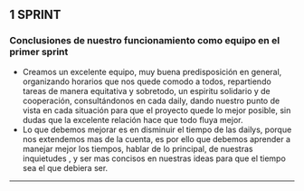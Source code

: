 ## 1 SPRINT
### Conclusiones  de nuestro funcionamiento como equipo en el primer sprint

- Creamos un excelente equipo, muy buena predisposición en general, organizando horarios que nos quede comodo a todos, repartiendo tareas de manera equitativa y sobretodo, un espiritu solidario y de cooperación, consultándonos en cada daily, dando nuestro punto de vista en cada situación para que el proyecto quede lo mejor posible, sin dudas que la excelente relación hace que todo fluya mejor.
- Lo que debemos mejorar es en disminuir el tiempo de las dailys, porque nos extendemos mas de la cuenta, es por ello que debemos aprender a manejar mejor los tiempos, hablar de lo principal, de nuestras inquietudes , y ser mas concisos en nuestras ideas para que el tiempo sea el que debiera ser.

___


